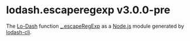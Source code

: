 # lodash.escaperegexp v3.0.0-pre

The [Lo-Dash](https://lodash.com/) function [_.escapeRegExp](http://lodash.com/docs#escapeRegExp) as a [Node.js](http://nodejs.org/) module generated by [lodash-cli](https://www.npmjs.com/package/lodash-cli).

